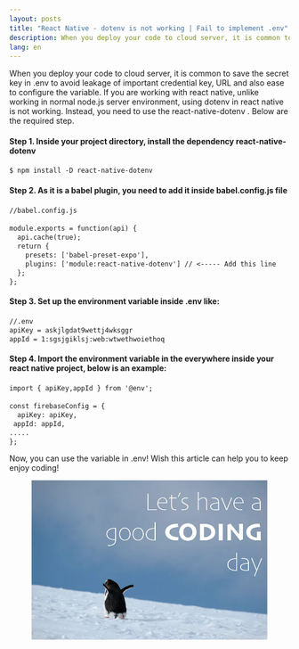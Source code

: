 ```yaml
---
layout: posts
title: "React Native - dotenv is not working | Fail to implement .env"
description: When you deploy your code to cloud server, it is common to save the secret key in .env to avoid leakage of important credential key, URL and also ease to configure the variable.
lang: en
---
```


When you deploy your code to cloud server, it is common to save the secret key in .env to avoid leakage of important credential key, URL and also ease to configure the variable.
If you are working with react native, unlike working in normal node.js server environment, using dotenv in react native is not working. Instead, you need to use the react-native-dotenv . Below are the required step.

#### Step 1. Inside your project directory, install the dependency react-native-dotenv

```
$ npm install -D react-native-dotenv
```

#### Step 2. As it is a babel plugin, you need to add it inside babel.config.js file

```
//babel.config.js

module.exports = function(api) {
  api.cache(true);
  return {
    presets: ['babel-preset-expo'],
    plugins: ['module:react-native-dotenv'] // <----- Add this line
  };
};
```

#### Step 3. Set up the environment variable inside .env like:

```
//.env
apiKey = askjlgdat9wettj4wksggr
appId = 1:sgsjgiklsj:web:wtwethwoiethoq
```

#### Step 4. Import the environment variable in the everywhere inside your react native project, below is an example:
```
import { apiKey,appId } from '@env';

const firebaseConfig = {
  apiKey: apiKey,
 appId: appId,
.....
};
```

Now, you can use the variable in .env! Wish this article can help you to keep enjoy coding!


<figure class="image">
    <img alt="penguin-courage" src="/assets/images/blog/penguin.webp"/>
</figure>
